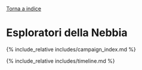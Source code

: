 [Torna a indice](../index.md)

# Esploratori della Nebbia

{% include_relative includes/campaign_index.md %}

{% include_relative includes/timeline.md %}